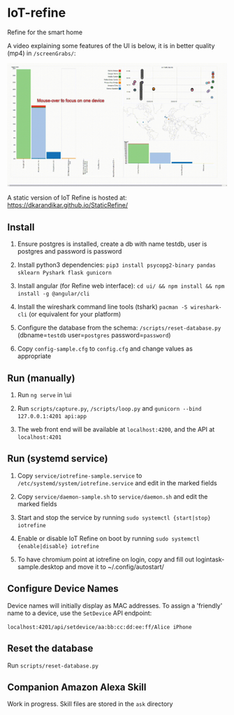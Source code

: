 # IoT-refine
Refine for the smart home

A video explaining some features of the UI is below, it is in better quality (mp4) in `/screenGrabs/`:

![IoT Refine Showcase](screenGrabs/IoTRefineShowcase.gif?raw=true "IoT Refine Showcase")

A static version of IoT Refine is hosted at: https://dkarandikar.github.io/StaticRefine/

## Install
1. Ensure postgres is installed, create a db with name testdb, user is postgres and password is password

2. Install python3 dependencies: `pip3 install psycopg2-binary pandas sklearn Pyshark flask gunicorn`

3. Install angular (for Refine web interface): `cd ui/ && npm install && npm install -g @angular/cli`

4. Install the wireshark command line tools (tshark) `pacman -S wireshark-cli` (or equivalent for your platform)

5. Configure the database from the schema: `/scripts/reset-database.py` (dbname=`testdb` user=`postgres` password=`password`)

6. Copy `config-sample.cfg` to `config.cfg` and change values as appropriate

## Run (manually)
1. Run `ng serve` in \ui

2. Run `scripts/capture.py`, `/scripts/loop.py` and `gunicorn --bind 127.0.0.1:4201 api:app`

3. The web front end will be available at `localhost:4200`, and the API at `localhost:4201`

## Run (systemd service)

1. Copy `service/iotrefine-sample.service` to `/etc/systemd/system/iotrefine.service` and edit in the marked fields

2. Copy `service/daemon-sample.sh` to `service/daemon.sh` and edit the marked fields

2. Start and stop the service by running `sudo systemctl {start|stop} iotrefine`

3. Enable or disable IoT Refine on boot by running `sudo systemctl {enable|disable} iotrefine`

4. To have chromium point at iotrefine on login, copy and fill out logintask-sample.desktop and move it to ~/.config/autostart/

## Configure Device Names

Device names will initially display as MAC addresses. To assign a 'friendly' name to a device, use the `SetDevice` API endpoint:

`localhost:4201/api/setdevice/aa:bb:cc:dd:ee:ff/Alice iPhone`

## Reset the database
Run `scripts/reset-database.py`

## Companion Amazon Alexa Skill
Work in progress. Skill files are stored in the `ask` directory
